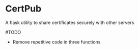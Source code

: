 # CertPub
A flask utility to share certificates securely with other servers

#TODO
* Remove repetitive code in three functions
